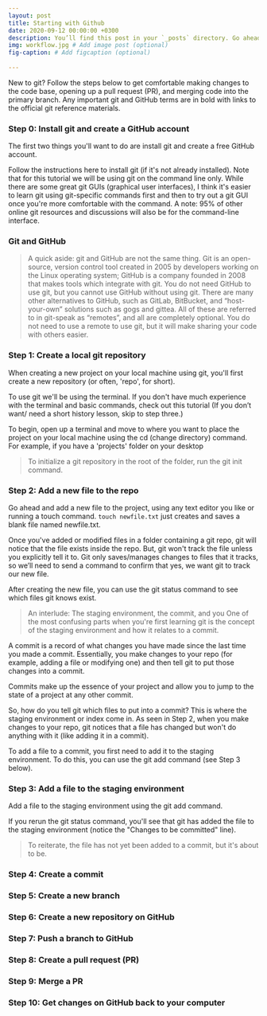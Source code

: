 ```yaml
---
layout: post
title: Starting with Github
date: 2020-09-12 00:00:00 +0300
description: You’ll find this post in your `_posts` directory. Go ahead and edit it and re-build the site to see your changes. # Add post description (optional)
img: workflow.jpg # Add image post (optional)
fig-caption: # Add figcaption (optional)
 
---
```


New to git? Follow the steps below to get comfortable making changes to the code base, opening up a pull request (PR), and merging code into the primary branch. Any important git and GitHub terms are in bold with links to the official git reference materials. 


###  Step 0: Install git and create a GitHub account 
The first two things you'll want to do are install git and create a free GitHub account.

Follow the instructions here to install git (if it's not already installed). Note that for this tutorial we will be using git on the command line only. While there are some great git GUIs (graphical user interfaces), I think it's easier to learn git using git-specific commands first and then to try out a git GUI once you're more comfortable with the command. A note: 95% of other online git resources and discussions will also be for the command-line interface. 

### Git and GitHub
>A quick aside: git and GitHub are not the same thing. Git is an open-source, version control tool created in 2005 by developers working on the Linux operating system; GitHub is a company founded in 2008 that makes tools which integrate with git. You do not need GitHub to use git, but you cannot use GitHub without using git. There are many other alternatives to GitHub, such as GitLab, BitBucket, and “host-your-own” solutions such as gogs and gittea. All of these are referred to in git-speak as “remotes”, and all are completely optional. You do not need to use a remote to use git, but it will make sharing your code with others easier.




 

### Step 1: Create a local git repository 
When creating a new project on your local machine using git, you'll first create a new repository (or often, 'repo', for short). 

To use git we'll be using the terminal. If you don't have much experience with the terminal and basic commands, check out this tutorial (If you don’t want/ need a short history lesson, skip to step three.)

To begin, open up a terminal and move to where you want to place the project on your local machine using the cd (change directory) command. For example, if you have a 'projects' folder on your desktop

>To initialize a git repository in the root of the folder, run the git init command.

### Step 2: Add a new file to the repo

Go ahead and add a new file to the project, using any text editor you like or running a touch command. `touch newfile.txt` just creates and saves a blank file named newfile.txt. 

Once you've added or modified files in a folder containing a git repo, git will notice that  the file exists inside the repo. But, git won't track the file unless you explicitly tell it to. Git only saves/manages changes to files that it tracks, so we’ll need to send a command to confirm that yes, we want git to track our new file.

After creating the new file, you can use the git status command to see which files git knows exist.

>An interlude: The staging environment, the commit, and you
One of the most confusing parts when you're first learning git is the concept of the staging environment and how it relates to a commit.

A commit is a record of what changes you have made since the last time you made a commit. Essentially, you make changes to your repo (for example, adding a file or modifying one) and then tell git to put those changes into a commit.

Commits make up the essence of your project and allow you to jump to the state of a project at any other commit.

So, how do you tell git which files to put into a commit? This is where the staging environment or index come in. As seen in Step 2, when you make changes to your repo, git notices that a file has changed but won't do anything with it (like adding it in a commit).

To add a file to a commit, you first need to add it to the staging environment. To do this, you can use the git add <filename> command (see Step 3 below).
  
  
### Step 3: Add a file to the staging environment
 
 Add a file to the staging environment using the git add command. 

If you rerun the git status command, you'll see that git has added the file to the staging environment (notice the "Changes to be committed" line). 

>To reiterate, the file has not yet been added to a commit, but it's about to be.


### Step 4: Create a commit

### Step 5: Create a new branch

### Step 6: Create a new repository on GitHub

### Step 7: Push a branch to GitHub

### Step 8: Create a pull request (PR)

### Step 9: Merge a PR
###  Step 10: Get changes on GitHub back to your computer
